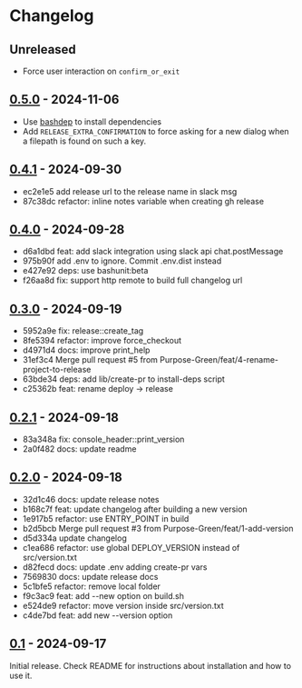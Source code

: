 # Changelog

## Unreleased

- Force user interaction on `confirm_or_exit`

## [0.5.0](https://github.com/Purpose-Green/release/compare/v8...v9) - 2024-11-06

- Use [bashdep](https://github.com/Chemaclass/bashdep) to install dependencies
- Add `RELEASE_EXTRA_CONFIRMATION` to force asking for a new dialog when a filepath is found on such a key.

## [0.4.1](https://github.com/Purpose-Green/release/compare/v7...v8) - 2024-09-30

- ec2e1e5 add release url to the release name in slack msg
- 87c38dc refactor: inline notes variable when creating gh release

## [0.4.0](https://github.com/Purpose-Green/release/compare/v6...v7) - 2024-09-28

- d6a1dbd feat: add slack integration using slack api chat.postMessage
- 975b90f add .env to ignore. Commit .env.dist instead
- e427e92 deps: use bashunit:beta
- f26aa8d fix: support http remote to build full changelog url

## [0.3.0](https://github.com/Purpose-Green/release/compare/v5...v6) - 2024-09-19

- 5952a9e fix: release::create_tag
- 8fe5394 refactor: improve force_checkout
- d4971d4 docs: improve print_help
- 31ef3c4 Merge pull request #5 from Purpose-Green/feat/4-rename-project-to-release
- 63bde34 deps: add lib/create-pr to install-deps script
- c25362b feat: rename deploy -> release

## [0.2.1](https://github.com/Purpose-Green/deploy/compare/origin/v4...v5) - 2024-09-18

- 83a348a fix: console_header::print_version
- 2a0f482 docs: update readme

## [0.2.0](https://github.com/Purpose-Green/deploy/compare/origin/v3...v4) - 2024-09-18

- 32d1c46 docs: update release notes
- b168c7f feat: update changelog after building a new version
- 1e917b5 refactor: use ENTRY_POINT in build
- b2d5bcb Merge pull request #3 from Purpose-Green/feat/1-add-version
- d5d334a update changelog
- c1ea686 refactor: use global DEPLOY_VERSION instead of src/version.txt
- d82fecd docs: update .env adding create-pr vars
- 7569830 docs: update release docs
- 5c1bfe5 refactor: remove local folder
- f9c3ac9 feat: add --new option on build.sh
- e524de9 refactor: move version inside src/version.txt
- c4de7bd feat: add new --version option

## [0.1](https://github.com/Purpose-Green/deploy/compare/main...v3) - 2024-09-17

Initial release. Check README for instructions about installation and how to use it.
